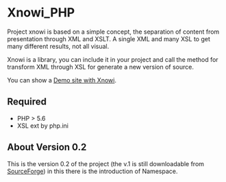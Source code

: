 # Xnowi_PHP

Project xnowi is based on a simple concept, the separation of content from presentation through XML and XSLT. A single XML and many XSL to get many different results, not all visual.

Xnowi is a library, you can include it in your project and call the method for transform XML through XSL for generate a new version of source.

You can show a [Demo site with Xnowi](http://simone.paolucci.name/xnowi/home.php).

## Required
- PHP > 5.6
- XSL ext by php.ini

## About Version 0.2

This is the version 0.2 of the project (the v.1 is still downloadable from [SourceForge](https://sourceforge.net/projects/xnowi/)) in this there is the introduction of Namespace.